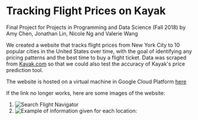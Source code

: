 # Tracking Flight Prices on Kayak
Final Project for Projects in Programming and Data Science (Fall 2018) by Amy Chen, Jonathan Lin, Nicole Ng and Valerie Wang

We created a website that tracks flight prices from New York City to 10 popular cities in the United States over time, with the goal of identifying any pricing patterns and the best time to buy a flight ticket. Data was scraped from [Kayak.com](kayak.com) so that we could also test the accuracy of Kayak's price prediction tool. 

The website is hosted on a virtual machine in Google Cloud Platform [here](http://35.243.212.161:5000/)

If the link no longer works, here are some images of the website:
1. ![Search Flight Navigator](https://github.com/amychen/kayak-data/blob/master/Search%20Flights.png)
2. ![Example of information given for each location:](https://github.com/amychen/kayak-data/blob/master/Flight%20Price%20Details.png)
